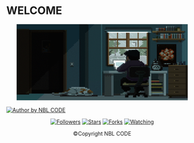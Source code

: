 # WELCOME

<p align="center">
  <img src="https://github.com/kelas-kode/kelas-kode/blob/main/pc.gif" height="200" width="450"/>
</p>

<p align="left">

<a href="#"><img title="Author by NBL CODE" src="https://img.shields.io/badge/AUTHOR%20BY-NBL%20CODE-green?colorA=%23ff0000&colorB=%23017e40&style=for-the-badge"></a> 
<p align="center"> 
<a href="https://github.com/Nabil-tech/followers">
<img title="Followers" src="https://img.shields.io/github/followers/kelas-kode?color=blue&style=flat-square"></a>
<a href="https://github.com/Nabil-tech/Bot-Nulis/stargazers/">
<img title="Stars" src="https://img.shields.io/github/stars/kelas-kode/Bot_tulis?color=red&style=flat-square"></a>
<a href="https://github.com/Nabil-tech/network/members">
<img title="Forks" src="https://img.shields.io/github/forks/kelas-kode/Bot_tulis?color=red&style=flat-square"></a>
<a href="https://github.com/Nabil-tech/Bot-Nulis/watchers"><img title="Watching" src="https://img.shields.io/github/watchers/kelas-kode/Bot_tulis?label=Watchers&color=blue&style=flat-square"></a>
</p> 



<p align="center">
©Copyright NBL CODE
</p>
